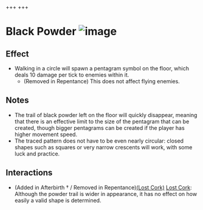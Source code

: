 +++
+++

 # Black Powder ![image](/image/Black_Powder.png) 

Effect
--------


* Walking in a circle will spawn a pentagram symbol on the floor, which deals 10 damage per tick to enemies within it.
	+ (Removed in Repentance) This does not affect flying enemies.


Notes
-------


* The trail of black powder left on the floor will quickly disappear, meaning that there is an effective limit to the size of the pentagram that can be created, though bigger pentagrams can be created if the player has higher movement speed.
* The traced pattern does not have to be even nearly circular: closed shapes such as squares or very narrow crescents will work, with some luck and practice.


Interactions
--------------


* (Added in Afterbirth † / Removed in Repentance)[(Lost Cork)](/wiki/Lost_Cork "Lost Cork") [Lost Cork](/wiki/Lost_Cork "Lost Cork"): Although the powder trail is wider in appearance, it has no effect on how easily a valid shape is determined.


